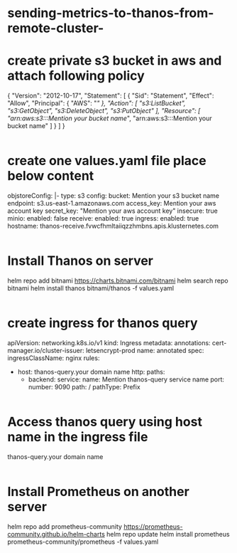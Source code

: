 # sending-metrics-to-thanos-from-remote-cluster-

# create private s3 bucket in aws and attach following policy
{
    "Version": "2012-10-17",
    "Statement": [
        {
            "Sid": "Statement",
            "Effect": "Allow",
            "Principal": {
                "AWS": "*"
            },
            "Action": [
                "s3:ListBucket",
                "s3:GetObject",
                "s3:DeleteObject",
                "s3:PutObject"
            ],
            "Resource": [
                "arn:aws:s3:::Mention your bucket name*",
                "arn:aws:s3:::Mention your bucket name"
            ]
        }
    ]
}
```
```
# create one values.yaml file place below content
objstoreConfig: |-
  type: s3
  config:
    bucket: Mention your s3 bucket name
    endpoint: s3.us-east-1.amazonaws.com
    access_key: Mention your aws account key
    secret_key: "Mention your aws account key"
    insecure: true 
minio:
  enabled: false
receive:
  enabled: true
  ingress:
    enabled: true
    hostname: thanos-receive.fvwcfhmltaiiqzzhmbns.apis.klusternetes.com 
```

```
# Install Thanos on server
helm repo add bitnami https://charts.bitnami.com/bitnami
helm search repo bitnami
helm install thanos bitnami/thanos -f values.yaml
```
```
# create ingress for thanos query 
apiVersion: networking.k8s.io/v1
kind: Ingress
metadata:
  annotations:
    cert-manager.io/cluster-issuer: letsencrypt-prod
  name: annotated
spec:
  ingressClassName: nginx
  rules:
  - host: thanos-query.your domain name
    http:
      paths:
      - backend:
          service:
            name: Mention thanos-query service name
            port:
              number: 9090
        path: /
        pathType: Prefix
```
```
# Access thanos query using host name in the ingress file
thanos-query.your domain name
```
```

# Install Prometheus on another server

helm repo add prometheus-community https://prometheus-community.github.io/helm-charts
helm repo update
helm install prometheus prometheus-community/prometheus -f values.yaml
```



